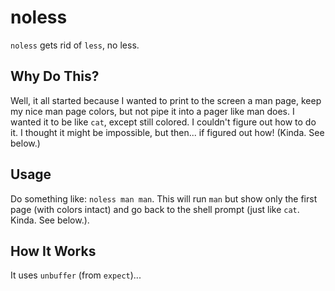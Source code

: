 # noless

`noless` gets rid of `less`, no less.

## Why Do This?

Well, it all started because I wanted to print to the screen a man page, keep my nice man page colors, but not pipe it into a pager like man does. I wanted it to be like `cat`, except still colored. I couldn't figure out how to do it. I thought it might be impossible, but then... if figured out how! (Kinda. See below.)

## Usage

Do something like: `noless man man`. This will run `man` but show only the first page (with colors intact) and go back to the shell prompt (just like `cat`. Kinda. See below.).

## How It Works

It uses `unbuffer` (from `expect`)...
